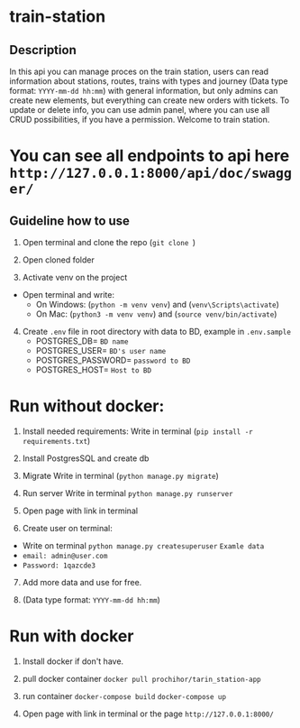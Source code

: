 # train-station



## Description
In this api you can manage proces on the train station, users can read information about stations, routes,
trains with types and journey (Data type format: `YYYY-mm-dd hh:mm`) with general information, but only admins can 
create new elements, but everything can create new orders with tickets. To update or delete info, you can use 
admin panel, where you can use all CRUD possibilities, if you have a permission. Welcome to train station.

# You can see all endpoints to api here `http://127.0.0.1:8000/api/doc/swagger/`

## Guideline how to use

1) Open terminal and clone the repo (`git clone `)

2) Open cloned folder

3) Activate venv on the project
- Open terminal and write: 
  - On Windows: (`python -m venv venv`) and (`venv\Scripts\activate`)
  - On Mac: (`python3 -m venv venv`) and (`source venv/bin/activate`)

4) Create `.env` file in root directory with data to BD, example in `.env.sample`
   - POSTGRES_DB= `BD name`
   - POSTGRES_USER= `BD's user name`
   - POSTGRES_PASSWORD= `password to BD`
   - POSTGRES_HOST= `Host to BD`

# Run without docker:

1) Install needed requirements:
  Write in terminal (`pip install -r requirements.txt`)

2) Install PostgresSQL and create db

3) Migrate
  Write in terminal (`python manage.py migrate`)

4) Run server
  Write in terminal `python manage.py runserver`

5) Open page with link in terminal

6)  Create user on terminal: 
- Write on terminal `python manage.py createsuperuser`
`Examle data`
- `email: admin@user.com`
- `Password: 1qazcde3`

7) Add more data and use for free.

8) (Data type format: `YYYY-mm-dd hh:mm`)

# Run with docker

1) Install docker if don't have.

2) pull docker container
`docker pull prochihor/tarin_station-app`

3) run container
`docker-compose build`
`docker-compose up`

4) Open page with link in terminal or the page `http://127.0.0.1:8000/`
